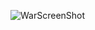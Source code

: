 
![WarScreenShot](https://github.com/Jasonlingg/Connect-Four/assets/105073210/7db53bd4-f291-4e08-82ea-a7967607f007)
